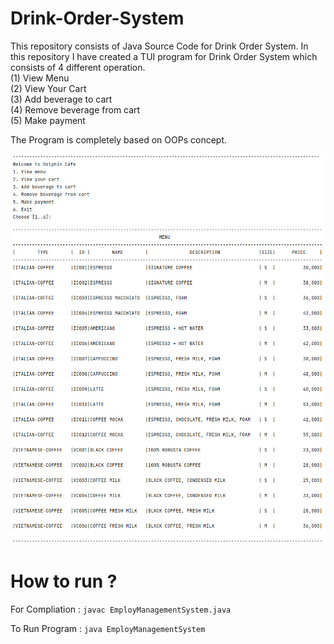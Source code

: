 # Drink-Order-System
This repository consists of Java Source Code for Drink Order System. In this repository I have created a TUI program for Drink Order System which consists of 4 different operation.<br>
(1) View Menu<br>  (2) View Your Cart<br> (3) Add beverage to cart<br>  (4) Remove beverage from cart<br>  (5) Make payment<br>

The Program is completely based on OOPs concept.

<img src="Images/Java.png">
<img src="Images/Java2.png">

# How to run ?
For Compliation : <code>javac EmployManagementSystem.java</code>

To Run Program  : <code>java EmployManagementSystem</code>
